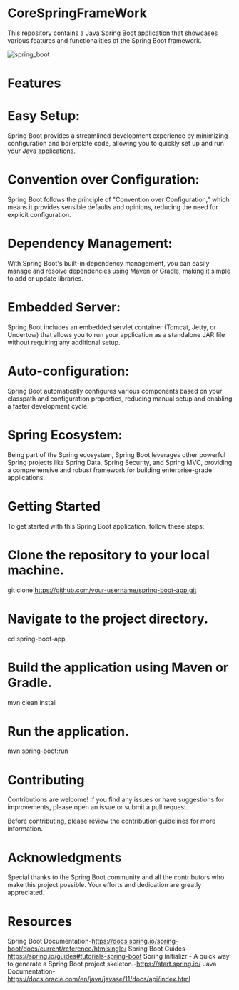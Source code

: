 # CoreSpringFrameWork

This repository contains a Java Spring Boot application that showcases various features and functionalities of the Spring Boot framework.

![spring_boot](https://github.com/pinaki1010/CoreSpringFrameWork/assets/42297763/28a4ab99-837a-4b17-a3bc-610decb6e6bc)

# Features
# Easy Setup: 
Spring Boot provides a streamlined development experience by minimizing configuration and boilerplate code, allowing you to quickly set up and run your Java applications.

# Convention over Configuration:
Spring Boot follows the principle of "Convention over Configuration," which means it provides sensible defaults and opinions, reducing the need for explicit configuration.

# Dependency Management: 
With Spring Boot's built-in dependency management, you can easily manage and resolve dependencies using Maven or Gradle, making it simple to add or update libraries.

# Embedded Server: 
Spring Boot includes an embedded servlet container (Tomcat, Jetty, or Undertow) that allows you to run your application as a standalone JAR file without requiring any additional setup.

# Auto-configuration: 
Spring Boot automatically configures various components based on your classpath and configuration properties, reducing manual setup and enabling a faster development cycle.

# Spring Ecosystem:
Being part of the Spring ecosystem, Spring Boot leverages other powerful Spring projects like Spring Data, Spring Security, and Spring MVC, providing a comprehensive and robust framework for building enterprise-grade applications.

# Getting Started
To get started with this Spring Boot application, follow these steps:

# Clone the repository to your local machine.
git clone https://github.com/your-username/spring-boot-app.git
# Navigate to the project directory.
cd spring-boot-app
# Build the application using Maven or Gradle.
mvn clean install
# Run the application.
mvn spring-boot:run
# Contributing
Contributions are welcome! If you find any issues or have suggestions for improvements, please open an issue or submit a pull request.

Before contributing, please review the contribution guidelines for more information.



# Acknowledgments
Special thanks to the Spring Boot community and all the contributors who make this project possible. Your efforts and dedication are greatly appreciated.

# Resources
Spring Boot Documentation-https://docs.spring.io/spring-boot/docs/current/reference/htmlsingle/
Spring Boot Guides-https://spring.io/guides#tutorials-spring-boot
Spring Initializr - A quick way to generate a Spring Boot project skeleton.-https://start.spring.io/
Java Documentation-https://docs.oracle.com/en/java/javase/11/docs/api/index.html
